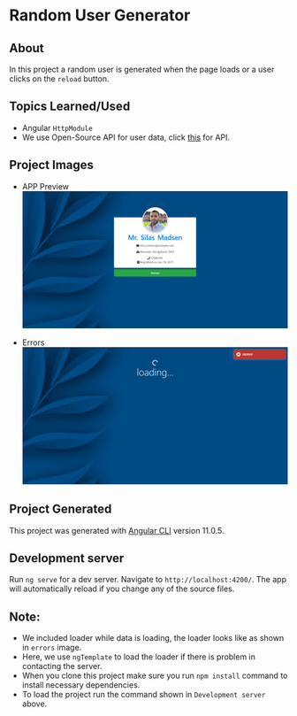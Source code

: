 # Random User Generator

## About

In this project a random user is generated when the page loads or a user clicks on the `reload` button.

## Topics Learned/Used

- Angular `HttpModule`
- We use Open-Source API for user data, click [this](https://randomuser.me/api) for API.

## Project Images

- APP Preview
  ![](./images/app-preview.jpg)

- Errors
  ![](./images/error-image.jpg)

## Project Generated

This project was generated with [Angular CLI](https://github.com/angular/angular-cli) version 11.0.5.

## Development server

Run `ng serve` for a dev server. Navigate to `http://localhost:4200/`. The app will automatically reload if you change any of the source files.

## Note:

- We included loader while data is loading, the loader looks like as shown in `errors` image.
- Here, we use `ngTemplate` to load the loader if there is problem in contacting the server.
- When you clone this project make sure you run `npm install` command to install necessary dependencies.
- To load the project run the command shown in `Development server` above.
